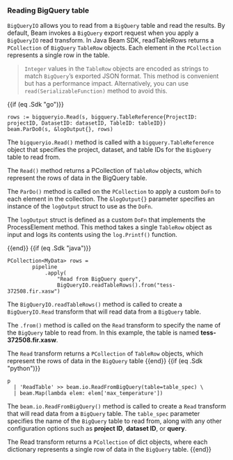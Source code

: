 <!--
Licensed under the Apache License, Version 2.0 (the "License");
you may not use this file except in compliance with the License.
You may obtain a copy of the License at

http://www.apache.org/licenses/LICENSE-2.0

Unless required by applicable law or agreed to in writing, software
distributed under the License is distributed on an "AS IS" BASIS,
WITHOUT WARRANTIES OR CONDITIONS OF ANY KIND, either express or implied.
See the License for the specific language governing permissions and
limitations under the License.
-->
### Reading BigQuery table

`BigQueryIO` allows you to read from a `BigQuery` table and read the results. By default, Beam invokes a `BigQuery` export request when you apply a `BigQueryIO` read transform. In Java Beam SDK, readTableRows returns a `PCollection` of `BigQuery` `TableRow` objects. Each element in the `PCollection` represents a single row in the table.

> `Integer` values in the `TableRow` objects are encoded as strings to match `BigQuery`’s exported JSON format. This method is convenient but has a performance impact. Alternatively, you can use `read(SerializableFunction)` method to avoid this.

{{if (eq .Sdk "go")}}

```
rows := bigqueryio.Read(s, bigquery.TableReference{ProjectID: projectID, DatasetID: datasetID, TableID: tableID})
beam.ParDo0(s, &logOutput{}, rows)
```

The `bigqueryio.Read()` method is called with a `bigquery.TableReference` object that specifies the project, dataset, and table IDs for the `BigQuery` table to read from.

The `Read()` method returns a PCollection of `TableRow` objects, which represent the rows of data in the BigQuery table.

The `ParDo()` method is called on the `PCollection` to apply a custom `DoFn` to each element in the collection. The `&logOutput{}` parameter specifies an instance of the `logOutput` struct to use as the `DoFn`.

The `logOutput` struct is defined as a custom `DoFn` that implements the ProcessElement method. This method takes a single `TableRow` object as input and logs its contents using the `log.Printf()` function.

{{end}}
{{if (eq .Sdk "java")}}
```
PCollection<MyData> rows =
        pipeline
            .apply(
                "Read from BigQuery query",
                BigQueryIO.readTableRows().from("tess-372508.fir.xasw")
```

The `BigQueryIO.readTableRows()` method is called to create a `BigQueryIO.Read` transform that will read data from a `BigQuery` table.

The `.from()` method is called on the `Read` transform to specify the name of the `BigQuery` table to read from. In this example, the table is named **tess-372508.fir.xasw**.

The `Read` transform returns a `PCollection` of `TableRow` objects, which represent the rows of data in the `BigQuery` table
{{end}}
{{if (eq .Sdk "python")}}
```
p
  | 'ReadTable' >> beam.io.ReadFromBigQuery(table=table_spec) \
  | beam.Map(lambda elem: elem['max_temperature'])
```

The `beam.io.ReadFromBigQuery()` method is called to create a `Read` transform that will read data from a `BigQuery` table. The `table_spec` parameter specifies the name of the `BigQuery` table to read from, along with any other configuration options such as **project ID**, **dataset ID**, or **query**.

The Read transform returns a `PCollection` of dict objects, where each dictionary represents a single row of data in the `BigQuery` table.
{{end}}